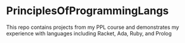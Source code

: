 # PrinciplesOfProgrammingLangs
This repo contains projects from my PPL course and demonstrates my experience with languages including Racket, Ada, Ruby, and Prolog 
